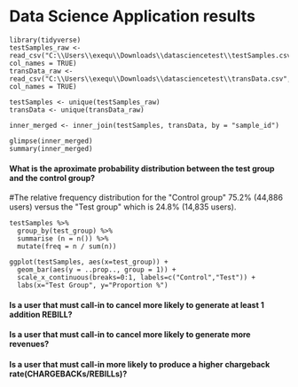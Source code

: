 # Data Science Application results 

```
library(tidyverse)
testSamples_raw <- read_csv("C:\\Users\\exequ\\Downloads\\datasciencetest\\testSamples.csv", col_names = TRUE)
transData_raw <- read_csv("C:\\Users\\exequ\\Downloads\\datasciencetest\\transData.csv", col_names = TRUE)

testSamples <- unique(testSamples_raw)
transData <- unique(transData_raw)

inner_merged <- inner_join(testSamples, transData, by = "sample_id")

glimpse(inner_merged)
summary(inner_merged)
```

#### What is the aproximate probability distribution between the test group and the control group?
 #The relative frequency distribution for the "Control group" 75.2% (44,886 users) versus  the "Test group" which is 24.8% (14,835 users). 
 

```
testSamples %>%
  group_by(test_group) %>%
  summarise (n = n()) %>%
  mutate(freq = n / sum(n))

ggplot(testSamples, aes(x=test_group)) + 
  geom_bar(aes(y = ..prop.., group = 1)) +
  scale_x_continuous(breaks=0:1, labels=c("Control","Test")) +
  labs(x="Test Group", y="Proportion %")
```

#### Is a user that must call-in to cancel more likely to generate at least 1 addition REBILL? 


#### Is a user that must call-in to cancel more likely to generate more revenues? 


#### Is a user that must call-in more likely to produce a higher chargeback rate(CHARGEBACKs/REBILLs)?

